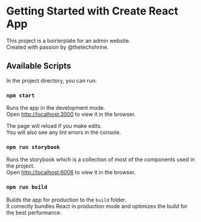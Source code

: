 # Getting Started with Create React App

This project is a boirlerplate for an admin website.\
Created with passion by @thetechshrine.

## Available Scripts

In the project directory, you can run:

### `npm start`

Runs the app in the development mode.\
Open [http://localhost:3000](http://localhost:3000) to view it in the browser.

The page will reload if you make edits.\
You will also see any lint errors in the console.

### `npm run storybook`

Runs the storybook which is a collection of most of the components used in the project.\
Open [http://localhost:6006](http://localhost:6006) to view it in the browser.

### `npm run build`

Builds the app for production to the `build` folder.\
It correctly bundles React in production mode and optimizes the build for the best performance.
